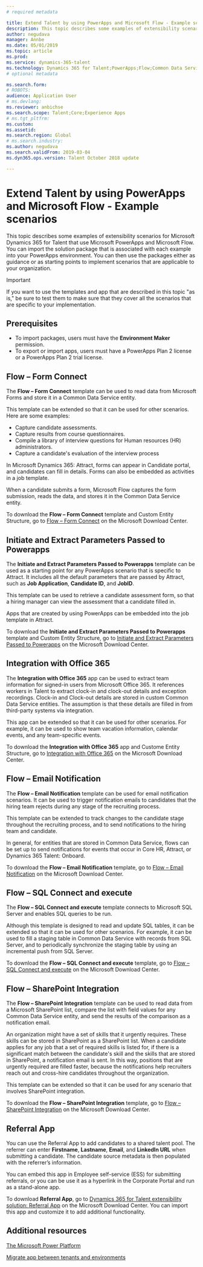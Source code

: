 ```yaml
---
# required metadata

title: Extend Talent by using PowerApps and Microsoft Flow - Example scenarios
description: This topic describes some examples of extensibility scenarios for Microsoft Dynamics 365 for Talent that use Microsoft PowerApps and Microsoft Flow.
author: negudava
manager: Annbe
ms.date: 05/01/2019
ms.topic: article
ms.prod: 
ms.service: dynamics-365-talent
ms.technology: Dynamics 365 for Talent;PowerApps;Flow;Common Data Service
# optional metadata

ms.search.form: 
# ROBOTS: 
audience: Application User
# ms.devlang: 
ms.reviewer: anbichse
ms.search.scope: Talent;Core;Experience Apps
# ms.tgt_pltfrm: 
ms.custom:
ms.assetid: 
ms.search.region: Global
# ms.search.industry: 
ms.author: negudava
ms.search.validFrom: 2019-03-04
ms.dyn365.ops.version: Talent October 2018 update

---
```


# Extend Talent by using PowerApps and Microsoft Flow - Example scenarios

This topic describes some examples of extensibility scenarios for Microsoft Dynamics 365 for Talent that use Microsoft PowerApps and Microsoft Flow. You can import the solution package that is associated with each example into your PowerApps environment. You can then use the packages either as guidance or as starting points to implement scenarios that are applicable to your organization.

> [!IMPORTANT]
> If you want to use the templates and app that are described in this topic "as is," be sure to test them to make sure that they cover all the scenarios that are specific to your implementation.


## Prerequisites

- To import packages, users must have the **Environment Maker** permission.
- To export or import apps, users must have a PowerApps Plan 2 license or a PowerApps Plan 2 trial license.

## Flow – Form Connect

The **Flow – Form Connect** template can be used to read data from Microsoft Forms and store it in a Common Data Service entity.

This template can be extended so that it can be used for other scenarios. Here are some examples:

- Capture candidate assessments.
- Capture results from course questionnaires.
- Compile a library of interview questions for Human resources (HR) administrators.
- Capture a candidate's evaluation of the interview process

In Microsoft Dynamics 365: Attract, forms can appear in Candidate portal, and candidates can fill in details. Forms can also be embedded as activities in a job template.

When a candidate submits a form, Microsoft Flow captures the form submission, reads the data, and stores it in the Common Data Service entity.

To download the **Flow – Form Connect** template and Custom Entity Structure, go to [Flow – Form Connect](https://go.microsoft.com/fwlink/?linkid=2081988) on the Microsoft Download Center.

## Initiate and Extract Parameters Passed to Powerapps

The **Initiate and Extract Parameters Passed to Powerapps** template can be used as a starting point for any PowerApps scenario that is specific to Attract. It includes all the default parameters that are passed by Attract, such as **Job Application**, **Candidate ID**, and **JobID**.

This template can be used to retrieve a candidate assessment form, so that a hiring manager can view the assessment that a candidate filled in.

Apps that are created by using PowerApps can be embedded into the job template in Attract.

To download the **Initiate and Extract Parameters Passed to Powerapps** template and Custom Entity Structure, go to [Initiate and Extract Parameters Passed to Powerapps](https://go.microsoft.com/fwlink/?linkid=2081991) on the Microsoft Download Center.

## Integration with Office 365

The **Integration with Office 365** app can be used to extract team information for signed-in users from Microsoft Office 365. It references workers in Talent to extract clock-in and clock-out details and exception recordings. Clock-in and Clock-out details are stored in custom Common Data Service entities. The assumption is that these details are filled in from third-party systems via integration.

This app can be extended so that it can be used for other scenarios. For example, it can be used to show team vacation information, calendar events, and any team-specific events.

To download the **Integration with Office 365** app and Custome Entity Structure, go to [Integration with Office 365](https://go.microsoft.com/fwlink/?linkid=2081787) on the Microsoft Download Center.

## Flow – Email Notification

The **Flow – Email Notification** template can be used for email notification scenarios. It can be used to trigger notification emails to candidates that the hiring team rejects during any stage of the recruiting process.

This template can be extended to track changes to the candidate stage throughout the recruiting process, and to send notifications to the hiring team and candidate.

In general, for entities that are stored in Common Data Service, flows can be set up to send notifications for events that occur in Core HR, Attract, or Dynamics 365 Talent: Onboard.

To download the **Flow – Email Notification** template, go to [Flow – Email Notification](https://go.microsoft.com/fwlink/?linkid=2082103) on the Microsoft Download Center.

## Flow – SQL Connect and execute

The **Flow – SQL Connect and execute** template connects to Microsoft SQL Server and enables SQL queries to be run.

Although this template is designed to read and update SQL tables, it can be extended so that it can be used for other scenarios. For example, it can be used to fill a staging table in Common Data Service with records from SQL Server, and to periodically synchronize the staging table by using an incremental push from SQL Server.

To download the **Flow – SQL Connect and execute** template, go to [Flow – SQL Connect and execute](https://go.microsoft.com/fwlink/?linkid=2081789) on the Microsoft Download Center.

## Flow – SharePoint Integration

The **Flow – SharePoint Integration** template can be used to read data from a Microsoft SharePoint list, compare the list with field values for any Common Data Service entity, and send the results of the comparison as a notification email. 

An organization might have a set of skills that it urgently requires. These skills can be stored in SharePoint as a SharePoint list. When a candidate applies for any job that a set of required skills is listed for, if there is a significant match between the candidate's skill and the skills that are stored in SharePoint, a notification email is sent. In this way, positions that are urgently required are filled faster, because the notifications help recruiters reach out and cross-hire candidates throughout the organization.

This template can be extended so that it can be used for any scenario that involves SharePoint integration.

To download the **Flow – SharePoint Integration** template, go to [Flow – SharePoint Integration](https://go.microsoft.com/fwlink/?linkid=2082109) on the Microsoft Download Center.

## Referral App
You can use the Referral App to add candidates to a shared talent pool. The referrer can enter **Firstname**, **Lastname**, **Email**, and **Linkedln URL** when submitting a candidate. The candidate source metadata is then populated with the referrer’s information.

You can embed this app in Employee self-service (ESS) for submitting referrals, or you can be use it as a hyperlink in the Corporate Portal and run as a stand-alone app.

To download **Referral App**, go to [Dynamics 365 for Talent extensibility solution: Referral App](http://www.microsoft.com/downloads/details.aspx?FamilyID=9a59c9d1-f8a1-4d4d-b768-cfc4f4eb9d0d) on the Microsoft Download Center. You can import this app and customize it to add additional functionality.

## Additional resources

[The Microsoft Power Platform](https://docs.microsoft.com/power-platform/admin/admin-documentation)

[Migrate app between tenants and environments](https://docs.microsoft.com/power-platform/admin/environment-and-tenant-migration)
